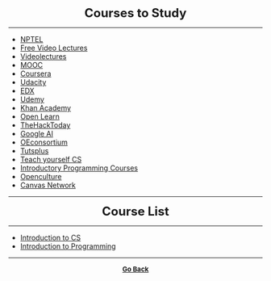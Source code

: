 <p align="center">
  <b>
  <font size="+2">Courses to Study</font>
  </b>
</p>

---

  - [NPTEL](http://nptel.ac.in/)
  - [Free Video Lectures](https://freevideolectures.com/)
  - [Videolectures](http://videolectures.net/)
  - [MOOC](http://mooc.org/)
  - [Coursera](https://www.coursera.org/)
  - [Udacity](https://in.udacity.com/)
  - [EDX](https://www.edx.org/)
  - [Udemy](https://www.udemy.com/)
  - [Khan Academy](https://www.khanacademy.org/)
  - [Open Learn](http://www.open.edu/openlearn/)
  - [TheHackToday](https://thehacktoday.com/35-courses-can-learn-code-free/)
  - [Google AI](https://ai.google)
  - [OEconsortium](http://www.oeconsortium.org/)
  - [Tutsplus](https://tutsplus.com/)
  - [Teach yourself CS](https://teachyourselfcs.com/)
  - [Introductory Programming Courses](https://ocw.mit.edu/courses/intro-programming/)
  - [Openculture](http://www.openculture.com/)
  - [Canvas Network](https://www.canvas.net/)

---

<p align="center">
  <b>
  <font size="+2">Course List</font>
  </b>
</p>

---

  - [Introduction to CS](https://online-learning.harvard.edu/course/cs50-introduction-computer-science)
  - [Introduction to Programming](http://www.souravsengupta.com/int2pro2014/index.html)

---

<p align="center">
  <b>
  <a href="https://gs1293.github.io/resource/resource.html"> <font size="-1">Go Back</font></a>
  </b>
</p>
